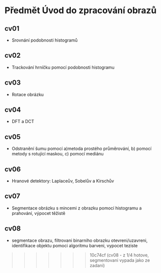 # Předmět Úvod do zpracování obrazů

## cv01
- Srovnání podobnosti histogramů

## cv02
- Trackování hrníčku pomocí podobnosti histogramu

## cv03
- Rotace obrázku

## cv04
- DFT a DCT

## cv05
- Odstranění šumu pomocí a)metoda prostého průměrování, b) pomocí metody s rotující maskou, c) pomocí mediánu

## cv06
- Hranové detektory: Laplaceův, Sobelův a Kirschův

## cv07
- Segmentace obrázku s mincemi z obrazku pomocí histogramu a prahování, výpocet těžistě

## cv08
- segmentace obrazu, filtrovani binarniho obrazku otevreni/uzavreni, identifikace objektu pomoci algoritmu barveni, vypocet teziste
>>>>>>> 10c74cf (cv08 - z 1/4 hotove, segmentovani vypada jako ze zadani)
